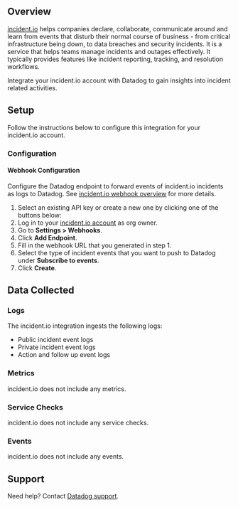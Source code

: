 ## Overview

[incident.io][1] helps companies declare, collaborate, communicate around and learn from events that disturb their normal course of business - from critical infrastructure being down, to data breaches and security incidents. It is a service that helps teams manage incidents and outages effectively. It typically provides features like incident reporting, tracking, and resolution workflows.

Integrate your incident.io account with Datadog to gain insights into incident related activities.

## Setup

Follow the instructions below to configure this integration for your incident.io account.

### Configuration

#### Webhook Configuration
Configure the Datadog endpoint to forward events of incident.io incidents as logs to Datadog. See [incident.io webhook overview][2] for more details.

1. Select an existing API key or create a new one by clicking one of the buttons below: <!-- UI Component to be added by Datadog team -->
2. Log in to your [incident.io account][3] as org owner.
3. Go to **Settings > Webhooks**.
4. Click **Add Endpoint**.
5. Fill in the webhook URL that you generated in step 1.
6. Select the type of incident events that you want to push to Datadog under **Subscribe to events**.
7. Click **Create**.

## Data Collected

### Logs
The incident.io integration ingests the following logs:
- Public incident event logs
- Private incident event logs
- Action and follow up event logs 

### Metrics

incident.io does not include any metrics.

### Service Checks

incident.io does not include any service checks.

### Events

incident.io does not include any events.

## Support

Need help? Contact [Datadog support][4].

[1]: https://incident.io/
[2]: https://api-docs.incident.io/tag/Webhooks/
[3]: https://app.incident.io/
[4]: https://docs.datadoghq.com/help/

